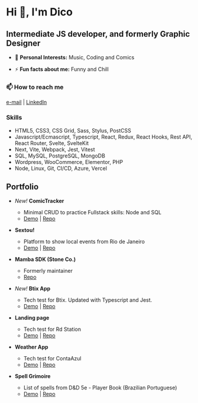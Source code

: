 # Hi 👋, I'm Dico

## Intermediate JS developer, and formerly Graphic Designer

- 💬 **Personal Interests:** Music, Coding and Comics

- ⚡ **Fun facts about me:** Funny and Chill

### 📫 How to reach me
[e-mail](mailto:didiraja@hotmail.com) | [LinkedIn](https://linkedin.com/in/didiraja)

### Skills
 - HTML5, CSS3, CSS Grid, Sass, Stylus, PostCSS
 - Javascript/Ecmascript, Typescript, React, Redux, React Hooks, Rest API, React Router, Svelte, SvelteKit
 - Next, Vite, Webpack, Jest, Vitest
 - SQL, MySQL, PostgreSQL, MongoDB
 - Wordpress, WooCommerce, Elementor, PHP
 - Node, Linux, Git, CI/CD, Azure, Vercel

## Portfolio
 - *New!* **ComicTracker** 
   - Minimal CRUD to practice Fullstack skills: Node and SQL
   - [Demo](https://comic-tracker.vercel.app/) | [Repo](https://github.com/didiraja/comictracker)

 - **Sextou!** 
   - Platform to show local events from Rio de Janeiro 
   - [Demo](https://sextou.rio/) | [Repo](https://github.com/didiraja/sextou-front)
     
 - **Mamba SDK (Stone Co.)**
   - Formerly maintainer
   - [Repo](https://github.com/stone-payments/pos-mamba-sdk)
  
 - *New!* **Btix App**
   - Tech test for Btix. Updated with Typescript and Jest.
   - [Demo](https://btix-challenge.vercel.app/) | [Repo](https://github.com/didiraja/btix-challenge/tree/main)
     
 - **Landing page** 
   - Tech test for Rd Station
   - [Demo](https://rds-landing.vercel.app/) | [Repo](https://github.com/didiraja/rds-landing)
     
 - **Weather App**
   - Tech test for ContaAzul
   - [Demo](https://desafio-conta-azul.vercel.app/) | [Repo](https://github.com/didiraja/desafio-conta-azul)
     
 - **Spell Grimoire**
   - List of spells from D&D 5e - Player Book (Brazilian Portuguese)
   - [Demo](https://dnd-5e-magias.vercel.app/) | [Repo](https://github.com/didiraja/dnd-5e-magias)
     
 
